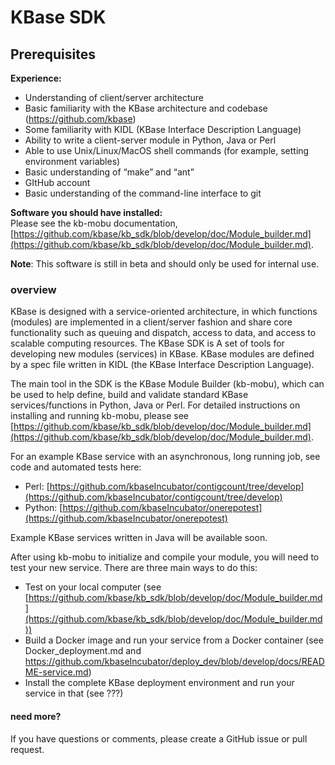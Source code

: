 # KBase SDK

## Prerequisites
**Experience:**
 - Understanding of client/server architecture
 - Basic familiarity with the KBase architecture and codebase (https://github.com/kbase)
 - Some familiarity with KIDL (KBase Interface Description Language)
 - Ability to write a client-server module in Python, Java or Perl
 - Able to use Unix/Linux/MacOS shell commands (for example, setting environment variables)
 - Basic understanding of “make” and “ant”
 - GItHub account
 - Basic understanding of the command-line interface to git

**Software you should have installed:**<br/>
Please see the kb-mobu documentation, [https://github.com/kbase/kb_sdk/blob/develop/doc/Module_builder.md](https://github.com/kbase/kb_sdk/blob/develop/doc/Module_builder.md).

**Note**: This software is still in beta and should only be used for internal use.

### overview

KBase is designed with a service-oriented architecture, in which functions (modules) are implemented in a client/server fashion and share core functionality such as queuing and dispatch, access to data, and access to scalable computing resources. The KBase SDK is A set of tools for developing new modules (services) in KBase. KBase modules are defined by a spec file written in KIDL (the KBase Interface Description Language).

The main tool in the SDK is the KBase Module Builder (kb-mobu), which can be used to help define, build and validate standard KBase services/functions in Python, Java or Perl. For detailed instructions on installing and running kb-mobu, please see  [https://github.com/kbase/kb_sdk/blob/develop/doc/Module_builder.md](https://github.com/kbase/kb_sdk/blob/develop/doc/Module_builder.md).

For an example KBase service with an asynchronous, long running job, see code and automated tests here:
 - Perl: [https://github.com/kbaseIncubator/contigcount/tree/develop](https://github.com/kbaseIncubator/contigcount/tree/develop)
 - Python: [https://github.com/kbaseIncubator/onerepotest](https://github.com/kbaseIncubator/onerepotest)

Example KBase services written in Java will be available soon.

After using kb-mobu to initialize and compile your module, you will need to test your new service. There are three main ways to do this:
 - Test on your local computer (see [https://github.com/kbase/kb_sdk/blob/develop/doc/Module_builder.md](https://github.com/kbase/kb_sdk/blob/develop/doc/Module_builder.md))
 - Build a Docker image and run your service from a Docker container (see Docker_deployment.md and https://github.com/kbaseIncubator/deploy_dev/blob/develop/docs/README-service.md)
 - Install the complete KBase deployment environment and run your service in that (see ???) 


#### need more?

If you have questions or comments, please create a GitHub issue or pull request.
